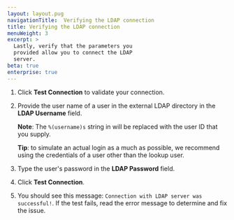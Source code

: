 ```yaml
---
layout: layout.pug
navigationTitle:  Verifying the LDAP connection
title: Verifying the LDAP connection
menuWeight: 3
excerpt: >
  Lastly, verify that the parameters you
  provided allow you to connect the LDAP
  server.
beta: true
enterprise: true
---
```



1. Click **Test Connection** to validate your connection. 

2. Provide the user name of a user in the external LDAP directory in the **LDAP Username** field.  

    **Note**: The `%(username)s` string in will be replaced with the user ID that you supply.

    **Tip**: to simulate an actual login as a much as possible, we recommend using the credentials of a user other than the lookup user.

3. Type the user's password in the **LDAP Password** field.

4. Click **Test Connection**.

5. You should see this message: `Connection with LDAP server was successful!`. If the test fails, read the error message to determine and fix the issue.



